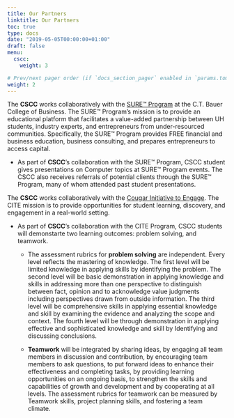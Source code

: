 ```yaml
---
title: Our Partners
linktitle: Our Partners
toc: true
type: docs
date: "2019-05-05T00:00:00+01:00"
draft: false
menu:
  cscc:
    weight: 3

# Prev/next pager order (if `docs_section_pager` enabled in `params.toml`)
weight: 2
---
```




The **CSCC** works collaboratively with the [SURE™ Program](https://www.bauer.uh.edu/sure/) at the C.T. Bauer College of Business. The SURE™ Program’s mission is to provide an educational platform that facilitates a value-added partnership between UH students, industry experts, and entrepreneurs from under-resourced communities. Specifically, the SURE™ Program provides FREE financial and business education, business consulting, and prepares entrepreneurs to access capital.

* As part of **CSCC**’s collaboration with the SURE™ Program, CSCC student gives presentations on Computer topics at SURE™ Program events. The CSCC also receives referrals of potential clients through the SURE™ Program, many of whom attended past student presentations.



 The **CSCC** works collaboratively with the [Cougar Initiative to Engage](https://uh.edu/provost/university/qep/). The CITE mission is to provide opportunities for student learning, discovery, and engagement in a real-world setting.

* As part of **CSCC**’s collaboration with the CITE Program, CSCC students will demonstarte two learning outcomes: problem solving, and teamwork. 

  * The assessment rubrics for **problem solving** are independent. Every level reflects the mastering of knowledge. The first level will be limited knowledge in applying skills by identifying the problem. The second level will be basic demonstration in applying knowledge and skills in addressing more than one perspective to distinguish between fact, opinion and to acknowledge value judgments including perspectives drawn from outside information. The third level will be comprehensive skills in applying essential knowledge and skill by examining the evidence and analyzing the scope and context. The fourth level will be through demonstration in applying effective and sophisticated knowledge and skill by Identifying and discussing conclusions.

  * **Teamwork** will be integrated by sharing ideas, by engaging all team members in discussion and contribution, by encouraging team members to ask questions, to put forward ideas to enhance their effectiveness and completing tasks, by providing learning opportunities on an ongoing basis, to strengthen the skills and capabilities of growth and development and by cooperating at all levels. The assessment rubrics for teamwork can be measured by Teamwork skills, project planning skills, and fostering a team climate.